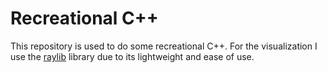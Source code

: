 # Recreational C++

This repository is used to do some recreational C++. For the visualization I use
the [raylib](https://github.com/raysan5/raylib) library due to its lightweight
and ease of use.
